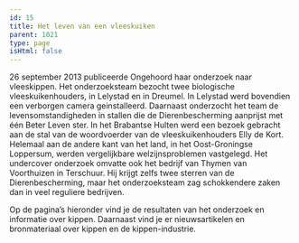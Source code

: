 ```yaml
---
id: 15
title: Het leven van een vleeskuiken
parent: 1021
type: page
isHtml: false
---
```

26 september 2013 publiceerde Ongehoord haar onderzoek naar vleeskippen. Het onderzoeksteam bezocht twee biologische vleeskuikenhouders, in Lelystad en in Dreumel. In Lelystad werd bovendien een verborgen camera geinstalleerd. Daarnaast onderzocht het team de levensomstandigheden in stallen die de Dierenbescherming aanprijst met één Beter Leven ster. In het Brabantse Hulten werd een bezoek gebracht aan de stal van de woordvoerder van de vleeskuikenhouders Elly de Kort. Helemaal aan de andere kant van het land, in het Oost-Groningse Loppersum, werden vergelijkbare welzijnsproblemen vastgelegd. Het undercover onderzoek omvatte ook het bedrijf van Thymen van Voorthuizen in Terschuur. Hij krijgt zelfs twee sterren van de Dierenbescherming, maar het onderzoeksteam zag schokkendere zaken dan in veel reguliere bedrijven.

Op de pagina’s hieronder vind je de resultaten van het onderzoek en informatie over kippen. Daarnaast vind je er nieuwsartikelen en bronmateriaal over kippen en de kippen-industrie.